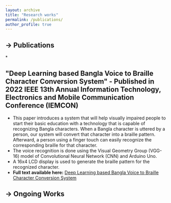 ```yaml
---
layout: archive
title: "Research works"
permalink: /publications/
author_profile: true
---
```

<h2>-> Publications</h2>
* <h2>"Deep Learning based Bangla Voice to Braille Character Conversion System" - Published in 2022 IEEE 13th Annual Information Technology, Electronics and Mobile 
Communication Conference (IEMCON)</h2>

  * This paper introduces a system that will help visually impaired people to start their  basic education with a technology that is capable of recognizing Bangla characters. When a Bangla character is uttered by a person, our system will convert that character into a braille pattern. Afterward, a person using a finger touch can easily recognize the corresponding braille for that character. 
  * The voice recognition is done using the Visual Geometry Group (VGG-16) model of Convolutional Neural Network (CNN) and Arduino Uno. 
  * A 16x4 LCD display is used to generate the braille pattern for the recognized character.
  * <strong>Full text available here:</strong> <a href="https://ieeexplore.ieee.org/document/9946619"> Deep Learning based Bangla Voice to Braille Character Conversion 
System</a>

<h2>-> Ongoing Works</h2>